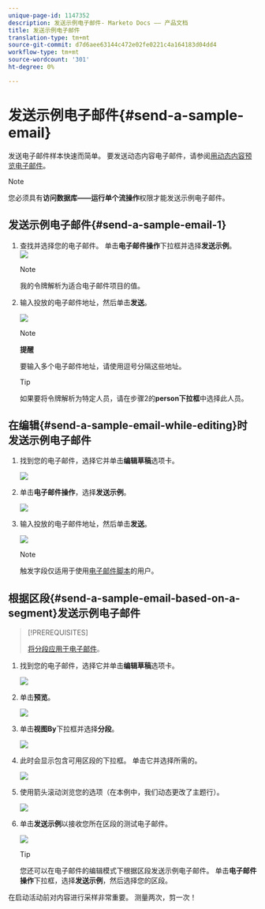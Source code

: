 ```yaml
---
unique-page-id: 1147352
description: 发送示例电子邮件- Marketo Docs —— 产品文档
title: 发送示例电子邮件
translation-type: tm+mt
source-git-commit: d7d6aee63144c472e02fe0221c4a164183d04dd4
workflow-type: tm+mt
source-wordcount: '301'
ht-degree: 0%

---
```



# 发送示例电子邮件{#send-a-sample-email}

发送电子邮件样本快速而简单。 要发送动态内容电子邮件，请参阅[用动态内容预览电子邮件](../../../../product-docs/email-marketing/general/functions-in-the-editor/preview-an-email-with-dynamic-content.md)。

>[!NOTE]
>
>您必须具有&#x200B;**访问数据库——运行单个流操作**&#x200B;权限才能发送示例电子邮件。

## 发送示例电子邮件{#send-a-sample-email-1}

1. 查找并选择您的电子邮件。 单击&#x200B;**电子邮件操作**&#x200B;下拉框并选择&#x200B;**发送示例**。\
   ![](assets/one-281-29.jpg)

   >[!NOTE]
   >
   >我的令牌解析为适合电子邮件项目的值。

1. 输入投放的电子邮件地址，然后单击&#x200B;**发送**。

   ![](assets/two.png)

   >[!NOTE]
   >
   >**提醒**
   >
   >
   >要输入多个电子邮件地址，请使用逗号分隔这些地址。

   >[!TIP]
   >
   >如果要将令牌解析为特定人员，请在步骤2的&#x200B;**person下拉框**&#x200B;中选择此人员。

## 在编辑{#send-a-sample-email-while-editing}时发送示例电子邮件

1. 找到您的电子邮件，选择它并单击&#x200B;**编辑草稿**&#x200B;选项卡。

   ![](assets/three-281-29.jpg)

1. 单击&#x200B;**电子邮件操作**，选择&#x200B;**发送示例**。

   ![](assets/four.png)

1. 输入投放的电子邮件地址，然后单击&#x200B;**发送**。

   ![](assets/two.png)

   >[!NOTE]
   >
   >触发字段仅适用于使用[电子邮件脚本](http://developers.marketo.com/documentation/velocity-script/)的用户。

## 根据区段{#send-a-sample-email-based-on-a-segment}发送示例电子邮件

>[!PREREQUISITES]
>
>[将分段应用于电子邮件](http://docs.marketo.com/display/public/DOCS/Using+Dynamic+Content+in+an+Email)。

1. 找到您的电子邮件，选择它并单击&#x200B;**编辑草稿**&#x200B;选项卡。

   ![](assets/three-281-29.jpg)

1. 单击&#x200B;**预览**。

   ![](assets/1.png)

1. 单击&#x200B;**视图By**&#x200B;下拉框并选择&#x200B;**分段**。

   ![](assets/2.png)

1. 此时会显示包含可用区段的下拉框。 单击它并选择所需的。

   ![](assets/3.png)

1. 使用箭头滚动浏览您的选项（在本例中，我们动态更改了主题行）。

   ![](assets/4.png)

1. 单击&#x200B;**发送示例**&#x200B;以接收您所在区段的测试电子邮件。

   ![](assets/5.png)

   >[!TIP]
   >
   >您还可以在电子邮件的编辑模式下根据区段发送示例电子邮件。 单击&#x200B;**电子邮件操作**&#x200B;下拉框，选择&#x200B;**发送示例**，然后选择您的区段。

在启动活动前对内容进行采样非常重要。 测量两次，剪一次！
